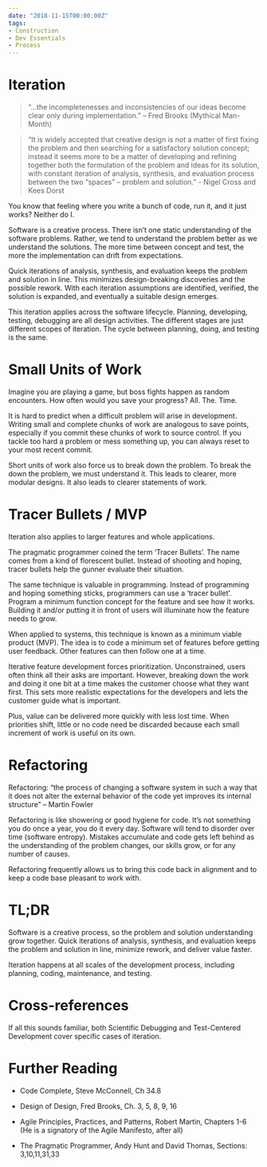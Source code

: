 ```yaml
---
date: "2018-11-15T00:00:00Z"
tags:
- Construction
- Dev Essentials
- Process
---
```

# Iteration

>   “...the incompletenesses and inconsistencies of our ideas become clear only
>   during implementation.” – Fred Brooks (Mythical Man-Month)

>   “It is widely accepted that creative design is not a matter of first fixing
>   the problem and then searching for a satisfactory solution concept; instead
>   it seems more to be a matter of developing and refining together both the
>   formulation of the problem and ideas for its solution, with constant
>   iteration of analysis, synthesis, and evaluation process between the two
>   “spaces” – problem and solution.” - Nigel Cross and Kees Dorst

<!--more-->

You know that feeling where you write a bunch of code, run it, and it just works? Neither do I.

Software is a creative process. There isn’t one static understanding of the software problems. Rather, we tend to understand the problem better as we understand the solutions. The more time between concept and test, the more the implementation can drift from expectations.

Quick iterations of analysis, synthesis, and evaluation keeps the problem and solution in line. This minimizes design-breaking discoveries and the possible rework. With each iteration assumptions are identified, verified, the solution is expanded, and eventually a suitable design emerges.

This iteration applies across the software lifecycle. Planning, developing, testing, debugging are all design activities. The different stages are just different scopes of iteration. The cycle between planning, doing, and testing is the same.

Small Units of Work
===================

Imagine you are playing a game, but boss fights happen as random encounters. How often would you save your progress? All. The. Time.

It is hard to predict when a difficult problem will arise in development. Writing small and complete chunks of work are analogous to save points, especially if you commit these chunks of work to source control. If you tackle too hard a problem or mess something up, you can always reset to your most recent commit.

Short units of work also force us to break down the problem. To break the down the problem, we must understand it. This leads to clearer, more modular designs. It also leads to clearer statements of work.

Tracer Bullets / MVP
====================

Iteration also applies to larger features and whole applications.

The pragmatic programmer coined the term ‘Tracer Bullets’. The name comes from a kind of florescent bullet. Instead of shooting and hoping, tracer bullets help the gunner evaluate their situation.

The same technique is valuable in programming. Instead of programming and hoping something sticks, programmers can use a ‘tracer bullet’. Program a minimum function concept for the feature and see how it works. Building it and/or putting it in front of users will illuminate how the feature needs to grow.

When applied to systems, this technique is known as a minimum viable product (MVP). The idea is to code a minimum set of features before getting user feedback. Other features can then follow one at a time.

Iterative feature development forces prioritization. Unconstrained, users often think all their asks are important. However, breaking down the work and doing it one bit at a time makes the customer choose what they want first. This sets more
realistic expectations for the developers and lets the customer guide what is important.

Plus, value can be delivered more quickly with less lost time. When priorities shift, little or no code need be discarded because each small increment of work is useful on its own.

Refactoring
===========

Refactoring: “the process of changing a software system in such a way that it does not alter the external behavior of the code yet improves its internal structure” – Martin Fowler

Refactoring is like showering or good hygiene for code. It’s not something you do once a year, you do it every day. Software will tend to disorder over time (software entropy). Mistakes accumulate and code gets left behind as the understanding of the problem changes, our skills grow, or for any number of causes.

Refactoring frequently allows us to bring this code back in alignment and to keep a code base pleasant to work with.

TL;DR
=====

Software is a creative process, so the problem and solution understanding grow together. Quick iterations of analysis, synthesis, and evaluation keeps the problem and solution in line, minimize rework, and deliver value faster.

Iteration happens at all scales of the development process, including planning, coding, maintenance, and testing.

Cross-references
================

If all this sounds familiar, both Scientific Debugging and Test-Centered Development cover specific cases of iteration.

Further Reading
===============

-   Code Complete, Steve McConnell, Ch 34.8

-   Design of Design, Fred Brooks, Ch. 3, 5, 8, 9, 16

-   Agile Principles, Practices, and Patterns, Robert Martin, Chapters 1-6 (He is a signatory of the Agile Manifesto, after all)

-   The Pragmatic Programmer, Andy Hunt and David Thomas, Sections: 3,10,11,31,33
